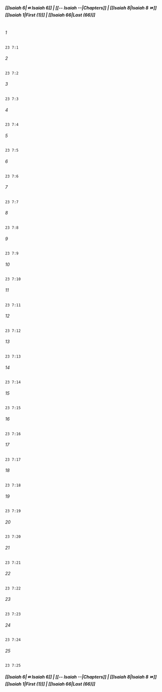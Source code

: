 
##### **[[Isaiah 6|⏪ Isaiah 6]] | [[-- Isaiah --|Chapters]] | [[Isaiah 8|Isaiah 8 ⏩]]**<br>**[[Isaiah 1|First (1)]] | [[Isaiah 66|Last (66)]]**<br><br>

###### 1
``` verse
23 7:1
```
###### 2
``` verse
23 7:2
```
###### 3
``` verse
23 7:3
```
###### 4
``` verse
23 7:4
```
###### 5
``` verse
23 7:5
```
###### 6
``` verse
23 7:6
```
###### 7
``` verse
23 7:7
```
###### 8
``` verse
23 7:8
```
###### 9
``` verse
23 7:9
```
###### 10
``` verse
23 7:10
```
###### 11
``` verse
23 7:11
```
###### 12
``` verse
23 7:12
```
###### 13
``` verse
23 7:13
```
###### 14
``` verse
23 7:14
```
###### 15
``` verse
23 7:15
```
###### 16
``` verse
23 7:16
```
###### 17
``` verse
23 7:17
```
###### 18
``` verse
23 7:18
```
###### 19
``` verse
23 7:19
```
###### 20
``` verse
23 7:20
```
###### 21
``` verse
23 7:21
```
###### 22
``` verse
23 7:22
```
###### 23
``` verse
23 7:23
```
###### 24
``` verse
23 7:24
```
###### 25
``` verse
23 7:25
```

##### **[[Isaiah 6|⏪ Isaiah 6]] | [[-- Isaiah --|Chapters]] | [[Isaiah 8|Isaiah 8 ⏩]]**<br>**[[Isaiah 1|First (1)]] | [[Isaiah 66|Last (66)]]**
